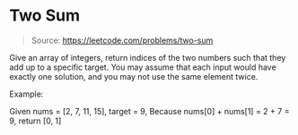 # Two Sum

> Source: https://leetcode.com/problems/two-sum

Give an array of integers, return indices of the two numbers such that they add up to a specific target. You may assume that each input would have exactly one solution, and you may not use the same element twice.

Example:

Given nums = [2, 7, 11, 15], target = 9, Because nums[0] + nums[1] = 2 + 7 = 9, return [0, 1]
